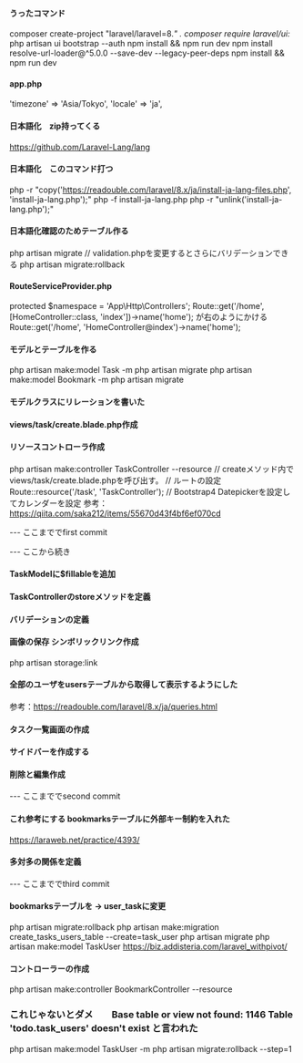 #### うったコマンド
composer create-project "laravel/laravel=8.*" .
composer require laravel/ui:*
php artisan ui bootstrap --auth
npm install && npm run dev
npm install resolve-url-loader@^5.0.0 --save-dev --legacy-peer-deps
npm install && npm run dev

#### app.php
'timezone' => 'Asia/Tokyo',
'locale' => 'ja',

#### 日本語化　zip持ってくる
https://github.com/Laravel-Lang/lang

#### 日本語化　このコマンド打つ
php -r "copy('https://readouble.com/laravel/8.x/ja/install-ja-lang-files.php', 'install-ja-lang.php');"
php -f install-ja-lang.php
php -r "unlink('install-ja-lang.php');"

#### 日本語化確認のためテーブル作る
php artisan migrate // validation.phpを変更するとさらにバリデーションできる
php artisan migrate:rollback

#### RouteServiceProvider.php
protected $namespace = 'App\\Http\\Controllers';
Route::get('/home', [HomeController::class, 'index'])->name('home'); が右のようにかける  Route::get('/home', 'HomeController@index')->name('home');

#### モデルとテーブルを作る
php artisan make:model Task -m
php artisan migrate
php artisan make:model Bookmark -m
php artisan migrate

#### モデルクラスにリレーションを書いた

#### views/task/create.blade.php作成

#### リソースコントローラ作成
php artisan make:controller TaskController --resource
// createメソッド内でviews/task/create.blade.phpを呼び出す。
// ルートの設定
Route::resource('/task', 'TaskController');
// Bootstrap4 Datepickerを設定してカレンダーを設定
参考：https://qiita.com/saka212/items/55670d43f4bf6ef070cd

--- ここまででfirst commit

--- ここから続き
#### TaskModelに$fillableを追加
#### TaskControllerのstoreメソッドを定義
#### バリデーションの定義
#### 画像の保存 シンボリックリンク作成
php artisan storage:link
#### 全部のユーザをusersテーブルから取得して表示するようにした
参考：https://readouble.com/laravel/8.x/ja/queries.html
#### タスク一覧画面の作成
#### サイドバーを作成する
#### 削除と編集作成
--- ここまででsecond commit
#### これ参考にする bookmarksテーブルに外部キー制約を入れた
https://laraweb.net/practice/4393/
#### 多対多の関係を定義
--- ここまででthird commit
#### bookmarksテーブルを → user_taskに変更
php artisan migrate:rollback
php artisan make:migration create_tasks_users_table --create=task_user
php artisan migrate
php artisan make:model TaskUser
https://biz.addisteria.com/laravel_withpivot/
#### コントローラーの作成
php artisan make:controller BookmarkController --resource

### これじゃないとダメ　　Base table or view not found: 1146 Table 'todo.task_users' doesn't exist と言われた
php artisan make:model TaskUser -m
php artisan migrate:rollback --step=1